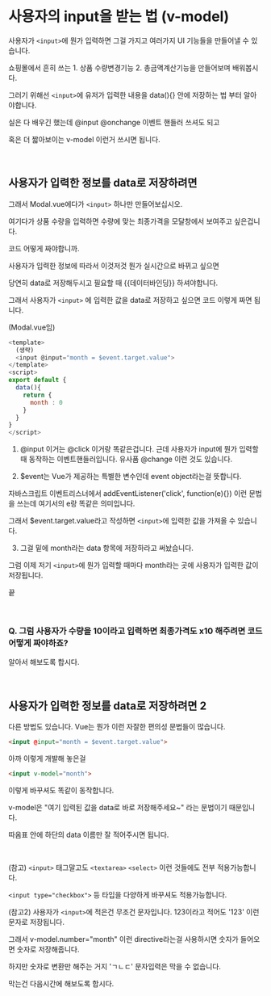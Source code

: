 # 사용자의 input을 받는 법 (v-model)

사용자가 `<input>`에 뭔가 입력하면 그걸 가지고 여러가지 UI 기능들을 만들어낼 수 있습니다.

쇼핑몰에서 흔히 쓰는 1. 상품 수량변경기능 2. 총금액계산기능을 만들어보며 배워봅시다.

그러기 위해선 `<input>`에 유저가 입력한 내용을 data(){} 안에 저장하는 법 부터 알아야합니다.

실은 다 배우긴 했는데 @input @onchange 이벤트 핸들러 쓰셔도 되고

혹은 더 짧아보이는 v-model 이런거 쓰시면 됩니다. 

<br/>

## 사용자가 입력한 정보를 data로 저장하려면

그래서 Modal.vue에다가 `<input>` 하나만 만들어보십시오.

여기다가 상품 수량을 입력하면 수량에 맞는 최종가격을 모달창에서 보여주고 싶은겁니다.

코드 어떻게 짜야합니까. 

 

사용자가 입력한 정보에 따라서 이것저것 뭔가 실시간으로 바뀌고 싶으면

당연히 data로 저장해두시고 필요할 때 {{데이터바인딩}} 하셔야합니다. 

그래서 사용자가 `<input>` 에 입력한 값을 data로 저장하고 싶으면 코드 이렇게 짜면 됩니다.

(Modal.vue임)

```js
<template>
  (생략)
  <input @input="month = $event.target.value">
</template>
<script>
export default {
  data(){
    return {
      month : 0
    }
  }
}
</script>
```
1. @input 이거는 @click 이거랑 똑같은겁니다. 근데 사용자가 input에 뭔가 입력할 때 동작하는 이벤트핸들러입니다. 유사품 @change 이런 것도 있습니다.

 

2. $event는 Vue가 제공하는 특별한 변수인데 event object라는걸 뜻합니다. 

자바스크립트 이벤트리스너에서 addEventListener('click', function(e){}) 이런 문법을 쓰는데 여기서의 e랑 똑같은 의미입니다. 

그래서 $event.target.value라고 작성하면 `<input>`에 입력한 값을 가져올 수 있습니다. 

 

3. 그걸 밑에 month라는 data 항목에 저장하라고 써놨습니다.

그럼 이제 저기 `<input>`에 뭔가 입력할 때마다 month라는 곳에 사용자가 입력한 값이 저장됩니다.

끝 

<br/>

### Q. 그럼 사용자가 수량을 10이라고 입력하면 최종가격도 x10 해주려면 코드 어떻게 짜야하죠?

알아서 해보도록 합시다. 

<br/>

## 사용자가 입력한 정보를 data로 저장하려면 2 

다른 방법도 있습니다. Vue는 뭔가 이런 자잘한 편의성 문법들이 많습니다. 

```html
<input @input="month = $event.target.value"> 
```

아까 이렇게 개발해 놓은걸 

```html
<input v-model="month"> 
```

이렇게 바꾸셔도 똑같이 동작합니다.

v-model은 "여기 입력된 값을 data로 바로 저장해주세요~" 라는 문법이기 때문입니다.

따옴표 안에 하단의 data 이름만 잘 적어주시면 됩니다.

<br/>

(참고) `<input>` 태그말고도 `<textarea>` `<select>` 이런 것들에도 전부 적용가능합니다. 

`<input type="checkbox">` 등 타입을 다양하게 바꾸셔도 적용가능합니다.

 

 

(참고2) 사용자가 `<input>`에 적은건 무조건 문자입니다. 123이라고 적어도 '123' 이런 문자로 저장됩니다.

그래서 v-model.number="month" 이런 directive라는걸 사용하시면 숫자가 들어오면 숫자로 저장해줍니다.

하지만 숫자로 변환만 해주는 거지 'ㄱㄴㄷ' 문자입력은 막을 수 없습니다.

막는건 다음시간에 해보도록 합시다. 
